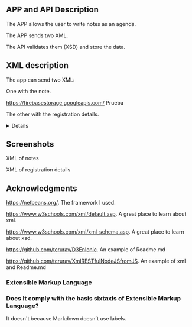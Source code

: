 ## APP and API Description

The APP allows the user to write notes as an agenda.

The APP sends two XML.

The API validates them (XSD) and store the data.

## XML description

The app can send two XML:

  One  with the note.
  
  <?xml version="1.0" encoding="UTF-8"?>


<accounts xmlns="https://www.alberto.com/accounts"
          xmlns:xsi="http://www.w3.org/2001/XMLSchema-instance"
          xsi:schemaLocation="https://www.alberto.com/accounts accounts.xsd">
    <account>
        <messages>
            <message>
                <image>https://firebasestorage.googleapis.com/</image>
                <text>Prueba</text>
            </message>
        </messages>
    </account>
</accounts>
  
  The other with the registration details.
  
  <?xml version="1.0" encoding="UTF-8"?>

<accounts xmlns="https://www.alberto.com/accounts"
          xmlns:xsi="http://www.w3.org/2001/XMLSchema-instance"
          xsi:schemaLocation="https://www.alberto.com/accounts accounts.xsd">
    <account>
        <details>
            <detail>
                <age>19</age>
                <country>Spain</country>
                <image>https://firebasestorage.googleapis.com/</image>
                <nickname>Test</nickname>
                <sex>Woman</sex>
            </detail>
        </details>
    </account>
</accounts>
  
## Screenshots

XML of notes


XML of registration details




## Acknowledgments

https://netbeans.org/. The framework I used. 

https://www.w3schools.com/xml/default.asp. A great place to learn about xml.

https://www.w3schools.com/xml/xml_schema.asp. A great place to learn about xsd.

https://github.com/tcrurav/D3EnIonic. An example of Readme.md

https://github.com/tcrurav/XmlRESTfulNodeJSfromJS. An example of xml and Readme.md

### Extensible Markup Language

### Does It comply with the basis sixtaxis of Extensible Markup Language?

It doesn´t because Markdown doesn´t use labels.
